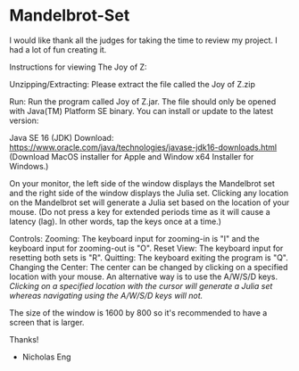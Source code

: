 # Mandelbrot-Set

I would like thank all the judges for taking the time to review my project. I had a lot of fun creating it.	

Instructions for viewing The Joy of Z:

Unzipping/Extracting: Please extract the file called the Joy of Z.zip

Run: Run the program called Joy of Z.jar. The file should only be opened with Java(TM) Platform SE binary.
You can install or update to the latest version:

Java SE 16 (JDK) Download: https://www.oracle.com/java/technologies/javase-jdk16-downloads.html (Download MacOS installer for Apple and Window x64 Installer
for Windows.)

On your monitor, the left side of the window displays the Mandelbrot set and the right side of the window displays the Julia set. Clicking any location on
the Mandelbrot set will generate a Julia set based on the location of your mouse. (Do not press a key for extended periods time as it will cause a latency
(lag). In other words, tap the keys once at a time.)

Controls:
Zooming: The keyboard input for zooming-in is "I" and the keyboard input for zooming-out is "O".
Reset View: The keyboard input for resetting both sets is "R".
Quitting: The keyboard exiting the program is "Q".
Changing the Center: The center can be changed by clicking on a specified location with your mouse. An alternative way is to use the 
A/W/S/D keys. *Clicking on a specified location with the cursor will generate a Julia set whereas navigating using the A/W/S/D keys will not.*

The size of the window is 1600 by 800 so it's recommended to have a screen that is larger.

Thanks!
- Nicholas Eng

